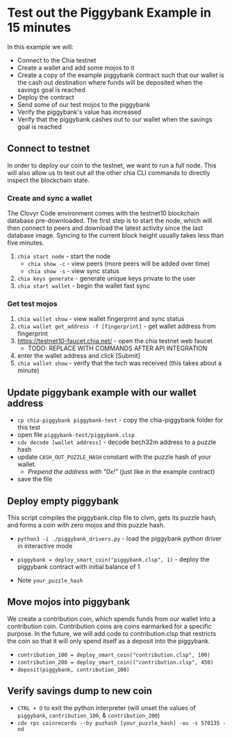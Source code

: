 # Test out the Piggybank Example in 15 minutes

In this example we will:
 - Connect to the Chia testnet
 - Create a wallet and add some mojos to it
 - Create a copy of the example piggybank contract such that our wallet is the cash out destination where funds will be deposited when the savings goal is reached
 - Deploy the contract 
 - Send some of our test mojos to the piggybank
 - Verify the piggybank's value has increased
 - Verify that the piggybank cashes out to our wallet when the savings goal is reached

## Connect to testnet
In order to deploy our coin to the testnet, we want to run a full node. This will also allow us to test out all the other chia CLI commands to directly inspect the blockchain state. 

### Create and sync a wallet
The Clovyr Code environment comes with the testnet10 blockchain database pre-downloaded. The first step is to start the node, which will then connect to peers and download the latest activity since the last database image. Syncing to the current block height usually takes less than five minutes. 

1. `chia start node` - start the node
   - `chia show -c` - view peers (more peers will be added over time)
   - `chia show -s` - view sync status 
2. `chia keys generate` - generate unique keys private to the user
3. `chia start wallet` - begin the wallet fast sync

### Get test mojos
1. `chia wallet show` - view wallet fingerprint and sync status
2. `chia wallet get_address -f [fingerprint]` - get wallet address from fingerprint
3. https://testnet10-faucet.chia.net/ - open the chia testnet web faucet
   - TODO: REPLACE WITH COMMANDS AFTER API INTEGRATION
4. enter the wallet address and click [Submit]
5. `chia wallet show` - verify that the txch was received (this takes about a minute)

## Update piggybank example with our wallet address
 - `cp chia-piggybank piggybank-test` - copy the chia-piggybank folder for this test
 - open file `piggybank-test/piggybank.clsp`
 - `cdv decode [wallet address]` - decode bech32m address to a puzzle hash
 - update `CASH_OUT_PUZZLE_HASH` constant with the puzzle hash of your wallet. 
    - *Prepend the address with "0x!"* (just like in the example contract)
 - save the file

## Deploy empty piggybank
This script compiles the piggybank.clsp file to clvm, gets its puzzle hash, and forms a coin with zero mojos and this puzzle hash. 

- `python3 -i ./piggybank_drivers.py` - load the piggybank python driver in interactive mode
- `piggybank = deploy_smart_coin("piggybank.clsp", 1)` - deploy the piggybank contract with initial balance of 1

- Note `your_puzzle_hash`

## Move mojos into piggybank
We create a contribution coin, which spends funds from our wallet into a contribution coin. Contribution coins are coins earmarked for a specific purpose. In the future, we will add code to contribution.clsp that restricts the coin so that it will only spend itself as a deposit into the piggybank. 

 - `contribution_100 = deploy_smart_coin("contribution.clsp", 100)`
 - `contribution_200 = deploy_smart_coin(("contribution.clsp", 450)`
 - `deposit(piggybank, contribution_100)`

## Verify savings dump to new coin
 - `CTRL + D` to exit the python interpreter (will unset the values of `piggybank`, `contribution_100`, & `contribution_200`)
 - `cdv rpc coinrecords --by puzhash [your_puzzle_hash] -ou -s 570135 -nd`
